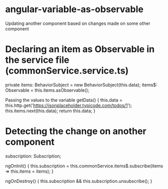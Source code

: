 # angular-variable-as-observable
Updating another component based on changes made on some other component


# Declaring an item as Observable in the service file (commonService.service.ts)
private items: BehaviorSubject<any> = new BehaviorSubject<any>(this.data);
items$: Observable<any> = this.items.asObservable();

Passing the values to the variable
getData() {
    this.data = this.http.get('https://jsonplaceholder.typicode.com/todos/1');
    this.items.next(this.data);
    return this.data;
}
  
# Detecting the change on another component
subscription: Subscription;

ngOnInit() {
    this.subscription = this.commonService.items$.subscribe(items => this.items = items);
}

ngOnDestroy() {
    this.subscription && this.subscription.unsubscribe();
}
  

